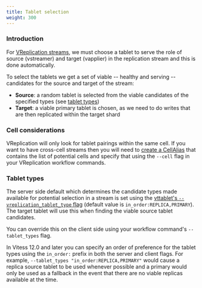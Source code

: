 ```yaml
---
title: Tablet selection
weight: 300
---
```


### Introduction

For [VReplication streams](../../../concepts/vstream/), we must choose a tablet to serve the role of source (vstreamer) and target (vapplier) in the replication stream and this is done automatically.

To select the tablets we get a set of viable -- healthy and serving -- candidates for the source and target of the stream:
  * **Source**: a random tablet is selected from the viable candidates of the specified types (see [tablet types](./#tablet-types))
  * **Target**: a viable primary tablet is chosen, as we need to do writes that are then replicated within the target shard

### Cell considerations

VReplication will only look for tablet pairings within the same cell. If you want to have cross-cell streams then you will need to [create a CellAlias](https://vitess.io/docs/reference/programs/vtctl/cell-aliases/) that contains the list of potential cells and specify that using the `--cell` flag in your VReplication workflow commands.

### Tablet types

The server side default which determines the candidate types made available for potential selection in a stream is set using the [vttablet's `--vreplication_tablet_type` flag](../flags/#vreplication_tablet_type) (default value is `in_order:REPLICA,PRIMARY`). The target tablet will use this when finding the viable source tablet candidates.

You can override this on the client side using your workflow command's `--tablet_types` flag.

In Vitess 12.0 and later you can specify an order of preference for the tablet types using the `in_order:` prefix in both the server and client flags. For example, `--tablet_types "in_order:REPLICA,PRIMARY"` would cause a replica source tablet to be used whenever possible and a primary would only be used as a fallback in the event that there are no viable replicas available at the time.
